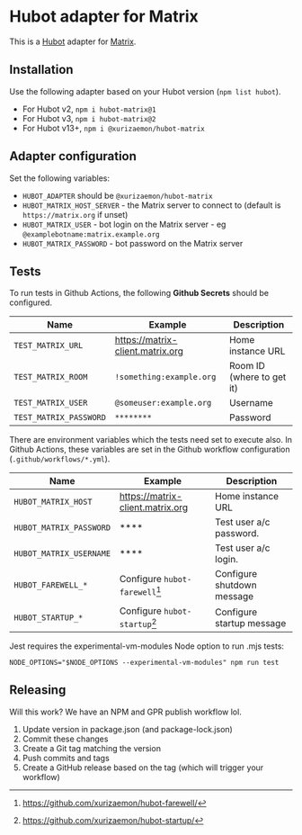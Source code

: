 # Hubot adapter for Matrix

This is a [Hubot](https://hubot.github.com) adapter for [Matrix](https://matrix.org/).

## Installation

Use the following adapter based on your Hubot version (`npm list hubot`).

* For Hubot v2, `npm i hubot-matrix@1`
* For Hubot v3, `npm i hubot-matrix@2`
* For Hubot v13+, `npm i @xurizaemon/hubot-matrix`

## Adapter configuration

Set the following variables:

* `HUBOT_ADAPTER` should be `@xurizaemon/hubot-matrix`
* `HUBOT_MATRIX_HOST_SERVER` - the Matrix server to connect to (default is `https://matrix.org` if unset)
* `HUBOT_MATRIX_USER` - bot login on the Matrix server - eg `@examplebotname:matrix.example.org`
* `HUBOT_MATRIX_PASSWORD` - bot password on the Matrix server

## Tests

To run tests in Github Actions, the following **Github Secrets** should be configured.

| Name                   | Example                          | Description               |
|------------------------|----------------------------------|---------------------------|
| `TEST_MATRIX_URL`      | https://matrix-client.matrix.org | Home instance URL         |
| `TEST_MATRIX_ROOM`     | `!something:example.org`         | Room ID (where to get it) |
| `TEST_MATRIX_USER`     | `@someuser:example.org`          | Username                  |
| `TEST_MATRIX_PASSWORD` | `********`                       | Password                  |

There are environment variables which the tests need set to execute also. In Github Actions,
these variables are set in the Github workflow configuration (`.github/workflows/*.yml`).

| Name                    | Example                          | Description                |
|-------------------------|----------------------------------|----------------------------|
| `HUBOT_MATRIX_HOST`     | https://matrix-client.matrix.org | Home instance URL          |
| `HUBOT_MATRIX_PASSWORD` | ****                             | Test user a/c password.    |
| `HUBOT_MATRIX_USERNAME` | ****                             | Test user a/c login.       |
| `HUBOT_FAREWELL_*`      | Configure `hubot-farewell`[^1]   | Configure shutdown message |
| `HUBOT_STARTUP_*`       | Configure `hubot-startup`[^2]    | Configure startup message  |

Jest requires the experimental-vm-modules Node option to run .mjs tests:

```shell
NODE_OPTIONS="$NODE_OPTIONS --experimental-vm-modules" npm run test
```

## Releasing

Will this work? We have an NPM and GPR publish workflow lol.

1. Update version in package.json (and package-lock.json)
2. Commit these changes
3. Create a Git tag matching the version
4. Push commits and tags
5. Create a GitHub release based on the tag (which will trigger your workflow)

[^1]: https://github.com/xurizaemon/hubot-farewell/

[^2]: https://github.com/xurizaemon/hubot-startup/
